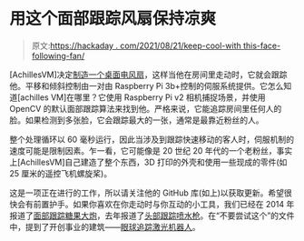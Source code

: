 # 用这个面部跟踪风扇保持凉爽

> 原文:[https://hackaday . com/2021/08/21/keep-cool-with this-face-following-fan/](https://hackaday.com/2021/08/21/keep-cool-with-this-face-following-fan/)

[AchillesVM]决定[制造一个桌面电风扇](https://github.com/achillesvm/face_following_fan)，这样当他在房间里走动时，它就会跟踪他。平移和倾斜控制由一对由 Raspberry Pi 3b+控制的伺服系统提供。它怎么知道[achilles VM]在哪里？它使用 Raspberry Pi v2 相机捕捉场景，并使用 OpenCV 的默认面部跟踪算法来找到他。严格来说，它能追踪房间里任何人的脸。如果检测到多张脸，它会跟踪最大的一张，通常是最靠近粉丝的人。

整个处理循环以 60 毫秒运行，因此当涉及到跟踪快速移动的客人时，伺服机制的速度可能是限制因素。乍一看，它可能像是 20 世纪 20 年代的一个老粉丝，事实上[AchillesVM]自己建造了整个东西，3D 打印的外壳和使用一些现成的零件(如 25 厘米的遥控飞机螺旋桨)。

这是一项正在进行的工作，所以请关注他的 GitHub 库(如上)以获取更新。希望很快会有前置护手。如果你喜欢在你走动时与你互动的小工具，我们已经在 2014 年报道了[面部跟踪糖果大炮](https://hackaday.com/2014/01/13/the-face-tracking-confectionery-cannon/)，去年报道了[头部跟踪喷水枪](https://hackaday.com/2020/08/13/head-tracking-nes-water-blaster-is-good-summer-fun/)。在“不要尝试这个”的文件中，提到了开创事业的建筑——[眼球追踪激光机器人](https://hackaday.com/2017/04/18/robot-targets-eyeballs-fires-lasers-oshas-gonna-love-this-one/)。